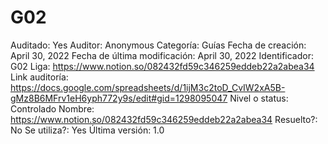 # G02

Auditado: Yes
Auditor: Anonymous
Categoría: Guías
Fecha de creación: April 30, 2022
Fecha de última modificación: April 30, 2022
Identificador: G02
Liga: https://www.notion.so/082432fd59c346259eddeb22a2abea34 
Link auditoría: https://docs.google.com/spreadsheets/d/1ijM3c2toD_CvIW2xA5B-gMz8B6MFrv1eH6yph772y9s/edit#gid=1298095047
Nivel o status: Controlado
Nombre: https://www.notion.so/082432fd59c346259eddeb22a2abea34 
Resuelto?: No
Se utiliza?: Yes
Última versión: 1.0